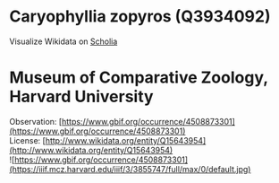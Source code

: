 
Caryophyllia zopyros (Q3934092)
===============================
  
Visualize Wikidata on [Scholia](https://scholia.toolforge.org/taxon/Q3934092)
# Museum of Comparative Zoology, Harvard University
  
Observation: [https://www.gbif.org/occurrence/4508873301](https://www.gbif.org/occurrence/4508873301)  
License: [http://www.wikidata.org/entity/Q15643954](http://www.wikidata.org/entity/Q15643954)  
![https://www.gbif.org/occurrence/4508873301](https://iiif.mcz.harvard.edu/iiif/3/3855747/full/max/0/default.jpg)